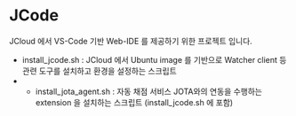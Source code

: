 # JCode
JCloud 에서 VS-Code 기반 Web-IDE 를 제공하기 위한 프로젝트 입니다. 
- install_jcode.sh : JCloud 에서 Ubuntu image 를 기반으로 Watcher client 등 관련 도구를 설치하고 환경을 설정하는 스크립트 
- - install_jota_agent.sh : 자동 채점 서비스 JOTA와의 연동을 수행하는 extension 을 설치하는 스크립트 (install_jcode.sh 에 포함)
